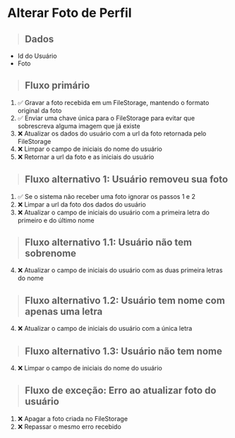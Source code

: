 # Alterar Foto de Perfil

> ## Dados
* Id do Usuário
* Foto

> ## Fluxo primário
1. ✅ Gravar a foto recebida em um FileStorage, mantendo o formato original da foto
2. ✅ Enviar uma chave única para o FileStorage para evitar que sobrescreva alguma imagem que já existe
3. ❌ Atualizar os dados do usuário com a url da foto retornada pelo FileStorage
4. ❌ Limpar o campo de iniciais do nome do usuário
5. ❌ Retornar a url da foto e as iniciais do usuário

> ## Fluxo alternativo 1: Usuário removeu sua foto
1. ✅ Se o sistema não receber uma foto ignorar os passos 1 e 2
3. ❌ Limpar a url da foto dos dados do usuário
4. ❌ Atualizar o campo de iniciais do usuário com a primeira letra do primeiro e do último nome

> ## Fluxo alternativo 1.1: Usuário não tem sobrenome
4. ❌ Atualizar o campo de iniciais do usuário com as duas primeira letras do nome

> ## Fluxo alternativo 1.2: Usuário tem nome com apenas uma letra
4. ❌ Atualizar o campo de iniciais do usuário com a única letra

> ## Fluxo alternativo 1.3: Usuário não tem nome
4. ❌ Limpar o campo de iniciais do nome do usuário

> ## Fluxo de exceção: Erro ao atualizar foto do usuário
1. ❌ Apagar a foto criada no FileStorage
2. ❌ Repassar o mesmo erro recebido
